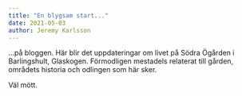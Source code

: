 ```yaml
---
title: "En blygsam start..."
date: 2021-05-03
author: Jeremy Karlsson
---
```

...på bloggen. Här blir det uppdateringar om livet på Södra Ögården i Barlingshult, Glaskogen. Förmodligen mestadels relaterat till gården, områdets historia och odlingen som här sker.

Väl mött.
